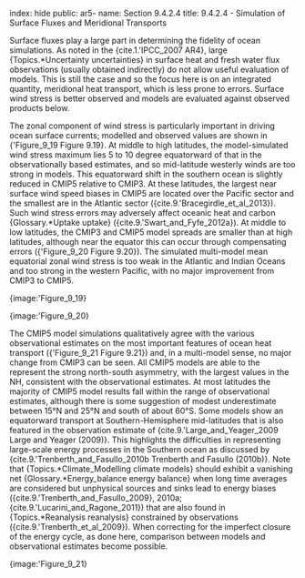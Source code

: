 index: hide
public: ar5-
name: Section 9.4.2.4
title: 9.4.2.4 - Simulation of Surface Fluxes and Meridional Transports

Surface fluxes play a large part in determining the fidelity of ocean simulations. As noted in the {cite.1.'IPCC_2007 AR4}, large {Topics.*Uncertainty uncertainties} in surface heat and fresh water flux observations (usually obtained indirectly) do not allow useful evaluation of models. This is still the case and so the focus here is on an integrated quantity, meridional heat transport, which is less prone to errors. Surface wind stress is better observed and models are evaluated against observed products below.

The zonal component of wind stress is particularly important in driving ocean surface currents; modelled and observed values are shown in {'Figure_9_19 Figure 9.19}. At middle to high latitudes, the model-simulated wind stress maximum lies 5 to 10 degree equatorward of that in the observationally based estimates, and so mid-latitude westerly winds are too strong in models. This equatorward shift in the southern ocean is slightly reduced in CMIP5 relative to CMIP3. At these latitudes, the largest near surface wind speed biases in CMIP5 are located over the Pacific sector and the smallest are in the Atlantic sector ({cite.9.'Bracegirdle_et_al_2013}). Such wind stress errors may adversely affect oceanic heat and carbon {Glossary.*Uptake uptake} ({cite.9.'Swart_and_Fyfe_2012a}). At middle to low latitudes, the CMIP3 and CMIP5 model spreads are smaller than at high latitudes, although near the equator this can occur through compensating errors ({'Figure_9_20 Figure 9.20}). The simulated multi-model mean equatorial zonal wind stress is too weak in the Atlantic and Indian Oceans and too strong in the western Pacific, with no major improvement from CMIP3 to CMIP5.

{image:'Figure_9_19}

{image:'Figure_9_20}

The CMIP5 model simulations qualitatively agree with the various observational estimates on the most important features of ocean heat transport ({'Figure_9_21 Figure 9.21}) and, in a multi-model sense, no major change from CMIP3 can be seen. All CMIP5 models are able to the represent the strong north-south asymmetry, with the largest values in the NH, consistent with the observational estimates. At most latitudes the majority of CMIP5 model results fall within the range of observational estimates, although there is some suggestion of modest underestimate between 15°N and 25°N and south of about 60°S. Some models show an equatorward transport at Southern-Hemisphere mid-latitudes that is also featured in the observation estimate of {cite.9.'Large_and_Yeager_2009 Large and Yeager (2009)}. This highlights the difficulties in representing large-scale energy processes in the Southern ocean as discussed by {cite.9.'Trenberth_and_Fasullo_2010b Trenberth and Fasullo (2010b)}. Note that {Topics.*Climate_Modelling climate models} should exhibit a vanishing net {Glossary.*Energy_balance energy balance} when long time averages are considered but unphysical sources and sinks lead to energy biases ({cite.9.'Trenberth_and_Fasullo_2009}, 2010a; {cite.9.'Lucarini_and_Ragone_2011}) that are also found in {Topics.*Reanalysis reanalysis} constrained by observations ({cite.9.'Trenberth_et_al_2009}). When correcting for the imperfect closure of the energy cycle, as done here, comparison between models and observational estimates become possible.

{image:'Figure_9_21}
